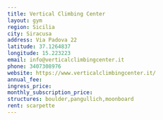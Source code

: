 ```yaml
---
title: Vertical Climbing Center
layout: gym
region: Sicilia
city: Siracusa
address: Via Padova 22
latitude: 37.1264837
longitude: 15.223223
email: info@verticalclimbingcenter.it
phone: 3407308976
website: https://www.verticalclimbingcenter.it/
annual_fee: 
ingress_price: 
monthly_subscription_price: 
structures: boulder,pangullich,moonboard
rent: scarpette
---
```


